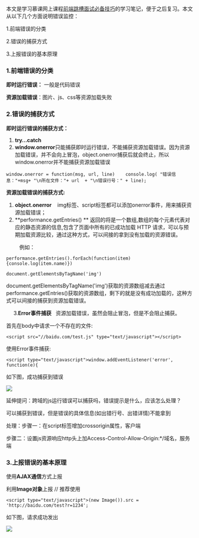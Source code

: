 本文是学习慕课网上课程[前端跳槽面试必备技巧](https://coding.imooc.com/class/evaluation/129.html#Anchor)的学习笔记，便于之后复习。本文从以下几个方面说明错误监控：

1.前端错误的分类

2.错误的捕获方式

3.上报错误的基本原理

### 1.前端错误的分类

**即时运行错误：** 一般是代码错误

**资源加载错误**：图片、js、css等资源加载失败

### 2.错误的捕获方式

**即时运行错误的捕获方式：**

1.  **try…catch**
2.  **window.onerror**只能捕获即时运行错误，不能捕获资源加载错误。因为资源加载错误，并不会向上冒泡，object.onerror捕获后就会终止，所以window.onerror并不能捕获资源加载错误

```
window.onerror = function(msg, url, line)    console.log( "错误信息："+msg+ "\n所在文件："+ url  + "\n错误行号：" + line);  
```

**资源加载错误的捕获方式:**

1.  **object.onerror**    img标签、script标签都可以添加onerror事件，用来捕获资源加载错误；
2.  **performance.getEntries() ** 返回的将是一个数组,数组的每个元素代表对应的静态资源的信息,包含了页面中所有的已成功加载 HTTP 请求，可以与预期加载资源比较，通过这种方式，可以间接的拿到没有加载的资源错误。

         例如：

```
performance.getEntries().forEach(function(item){console.log(item.name)})
```

```
document.getElementsByTagName('img')
```

document.getElementsByTagName('img')获取的资源数组减去通过performance.getEntries()获取的资源数组，剩下的就是没有成功加载的，这种方式可以间接的捕获到资源加载错误。

     3.**Error事件捕获**   资源加载错误，虽然会阻止冒泡，但是不会阻止捕获。

首先在body中请求一个不存在的文件:

```
<script src="//baidu.com/test.js" type="text/javascript"></script>
```

使用Error事件捕获:

```
<script type="text/javascript">window.addEventListener('error', function(e){
```

如下图，成功捕获到错误

![](https://img-blog.csdnimg.cn/20190313145752511.png)

延伸提问：跨域的js运行错误可以捕获吗，错误提示是什么，应该怎么处理？

可以捕获到错误，但是错误的具体信息(如出错行号、出错详情)不能拿到

处理：步骤一：在script标签增加crossorigin属性，客户端

步骤二：设置js资源响应http头上加Access-Control-Allow-Origin:*/域名，服务端

### **3.上报错误的基本原理**

使用**AJAX通信**方式上报

利用**Image对象**上报 // 推荐使用

```
<script type="text/javascript">(new Image()).src = 'http://baidu.com/test?r=1234';
```

如下图，请求成功发出

![](https://img-blog.csdnimg.cn/20190313150056425.png)